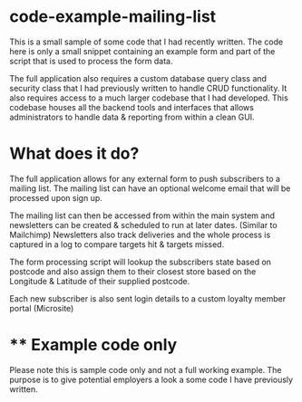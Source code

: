 # code-example-mailing-list
This is a small sample of some code that I had recently written.
The code here is only a small snippet containing an example form and part of the script that is used to process the form data.

The full application also requires a custom database query class and security class that I had previously written to handle CRUD functionality.
It also requires access to a much larger codebase that I had developed.
This codebase houses all the backend tools and interfaces that allows administrators to handle data & reporting from within a clean GUI.

# What does it do?
The full application allows for any external form to push subscribers to a mailing list.
The mailing list can have an optional welcome email that will be processed upon sign up.

The mailing list can then be accessed from within the main system and newsletters can be created & scheduled to run at later dates. (Similar to Mailchimp)
Newsletters also track deliveries and the whole process is captured in a log to compare targets hit & targets missed.

The form processing script will lookup the subscribers state based on postcode and also assign them to their closest store based on the Longitude & Latitude of their supplied postcode.

Each new subscriber is also sent login details to a custom loyalty member portal (Microsite)

# ** Example code only
Please note this is sample code only and not a full working example.
The purpose is to give potential employers a look a some code I have previously written.

